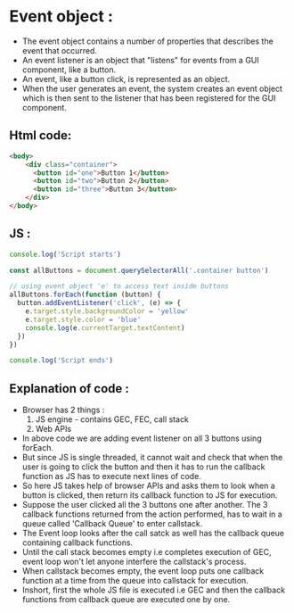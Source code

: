 # Event object :

- The event object contains a number of properties that describes the event that occurred.
- An event listener is an object that "listens" for events from a GUI component, like a button. 
- An event, like a button click, is represented as an object.
- When the user generates an event, the system creates an event object which is then sent to the listener that has been registered for the GUI component.

## Html code:

```html
<body>
    <div class="container">
      <button id="one">Button 1</button>
      <button id="two">Button 2</button>
      <button id="three">Button 3</button>
    </div>
</body>
```

## JS :

```javascript
console.log('Script starts')

const allButtons = document.querySelectorAll('.container button')

// using event object 'e' to access text inside buttons
allButtons.forEach(function (button) {
  button.addEventListener('click', (e) => {
    e.target.style.backgroundColor = 'yellow'
    e.target.style.color = 'blue'
    console.log(e.currentTarget.textContent)
  })
})

console.log('Script ends')
```

## Explanation of code :

- Browser has 2 things :
  1. JS engine - contains GEC, FEC, call stack 
  2. Web APIs
- In above code we are adding event listener on all 3 buttons using forEach.
- But since JS is single threaded, it cannot wait and check that when the user is going to click the button and then it has to run the callback function as JS has to execute next lines of code.
- So here JS takes help of browser APIs and asks them to look when a button is clicked, then return its callback function to JS for execution.
- Suppose the user clicked all the 3 buttons one after another. The 3 callback functions returned from the action performed, has to wait in a queue called 'Callback Queue' to enter callstack.
- The Event loop looks after the call satck as well has the callback queue containing callback functions.
- Until the call stack becomes empty i.e completes execution of GEC, event loop won't let anyone interfere the callstack's process.
- When callstack becomes empty, the event loop puts one callback function at a time from the queue into callstack for execution.
- Inshort, first the whole JS file is executed i.e GEC and then the callback functions from callback queue are executed one by one.



